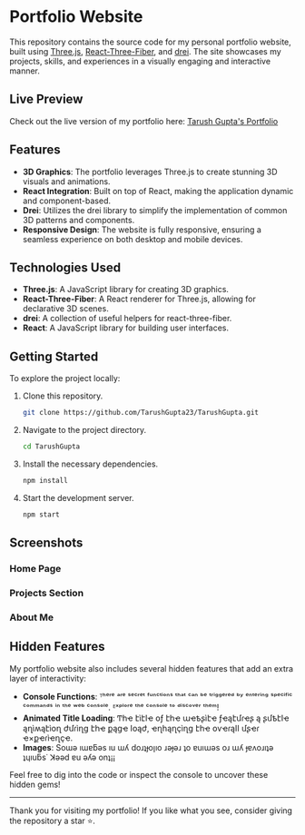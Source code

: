 # Portfolio Website

This repository contains the source code for my personal portfolio website, built using [Three.js](https://threejs.org/), [React-Three-Fiber](https://docs.pmnd.rs/react-three-fiber/getting-started/introduction), and [drei](https://github.com/pmndrs/drei). The site showcases my projects, skills, and experiences in a visually engaging and interactive manner.

## Live Preview

Check out the live version of my portfolio here: [Tarush Gupta's Portfolio](https://github.com/TarushGupta23/TarushGupta/tree/main)

## Features

- **3D Graphics**: The portfolio leverages Three.js to create stunning 3D visuals and animations.
- **React Integration**: Built on top of React, making the application dynamic and component-based.
- **Drei**: Utilizes the drei library to simplify the implementation of common 3D patterns and components.
- **Responsive Design**: The website is fully responsive, ensuring a seamless experience on both desktop and mobile devices.

## Technologies Used

- **Three.js**: A JavaScript library for creating 3D graphics.
- **React-Three-Fiber**: A React renderer for Three.js, allowing for declarative 3D scenes.
- **drei**: A collection of useful helpers for react-three-fiber.
- **React**: A JavaScript library for building user interfaces.

## Getting Started

To explore the project locally:

1. Clone this repository.
   ```bash
   git clone https://github.com/TarushGupta23/TarushGupta.git
   ```
2. Navigate to the project directory.
   ```bash
   cd TarushGupta
   ```
3. Install the necessary dependencies.
   ```bash
   npm install
   ```
4. Start the development server.
   ```bash
   npm start
   ```

## Screenshots

### Home Page

### Projects Section

### About Me

## Hidden Features

My portfolio website also includes several hidden features that add an extra layer of interactivity:

- **Console Functions**: ᵀʰᵉʳᵉ ᵃʳᵉ ˢᵉᶜʳᵉᵗ ᶠᵘⁿᶜᵗⁱᵒⁿˢ ᵗʰᵃᵗ ᶜᵃⁿ ᵇᵉ ᵗʳⁱᵍᵍᵉʳᵉᵈ ᵇʸ ᵉⁿᵗᵉʳⁱⁿᵍ ˢᵖᵉᶜⁱᶠⁱᶜ ᶜᵒᵐᵐᵃⁿᵈˢ ⁱⁿ ᵗʰᵉ ʷᵉᵇ ᶜᵒⁿˢᵒˡᵉ. ᴱˣᵖˡᵒʳᵉ ᵗʰᵉ ᶜᵒⁿˢᵒˡᵉ ᵗᵒ ᵈⁱˢᶜᵒᵛᵉʳ ᵗʰᵉᵐ!
- **Animated Title Loading**: Ͳհҽ էìէӀҽ օƒ էհҽ աҽҍʂìէҽ ƒҽąէմɾҽʂ ą ʂմҍէӀҽ ąղìʍąէìօղ ժմɾìղց էհҽ քąցҽ Ӏօąժ, ҽղհąղçìղց էհҽ օѵҽɾąӀӀ մʂҽɾ ҽ×քҽɾìҽղçҽ.
- **Images**: Soɯǝ ıɯɐƃǝs ıu ɯʎ doɹʇɟoןıo ɹǝɟǝɹ ʇo ɐuıɯǝs oɹ ɯʎ ɟɐʌoɹıʇǝ ʇɥıuƃs˙ ꓘǝǝd ɐu ǝʎǝ onʇ¡¡

Feel free to dig into the code or inspect the console to uncover these hidden gems!

---

Thank you for visiting my portfolio! If you like what you see, consider giving the repository a star ⭐.
